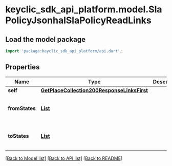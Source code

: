 # keyclic_sdk_api_platform.model.SlaPolicyJsonhalSlaPolicyReadLinks

## Load the model package
```dart
import 'package:keyclic_sdk_api_platform/api.dart';
```

## Properties
Name | Type | Description | Notes
------------ | ------------- | ------------- | -------------
**self** | [**GetPlaceCollection200ResponseLinksFirst**](GetPlaceCollection200ResponseLinksFirst.md) |  | [optional] 
**fromStates** | [**List<GetPlaceCollection200ResponseLinksFirst>**](GetPlaceCollection200ResponseLinksFirst.md) |  | [optional] [default to const []]
**toStates** | [**List<GetPlaceCollection200ResponseLinksFirst>**](GetPlaceCollection200ResponseLinksFirst.md) |  | [optional] [default to const []]

[[Back to Model list]](../README.md#documentation-for-models) [[Back to API list]](../README.md#documentation-for-api-endpoints) [[Back to README]](../README.md)


